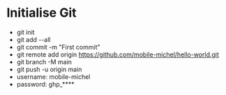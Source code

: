 # Initialise Git

* git init
* git add --all
* git commit -m "First commit"
* git remote add origin https://github.com/mobile-michel/hello-world.git
* git branch -M main
* git push -u origin main
* username: mobile-michel
* password: ghp_****
